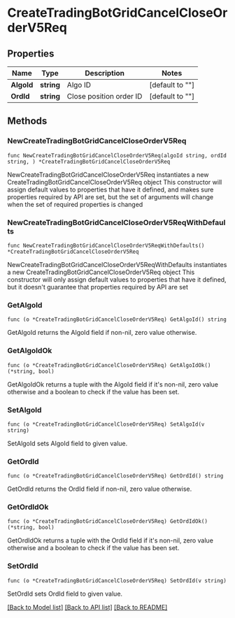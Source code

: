# CreateTradingBotGridCancelCloseOrderV5Req

## Properties

Name | Type | Description | Notes
------------ | ------------- | ------------- | -------------
**AlgoId** | **string** | Algo ID | [default to ""]
**OrdId** | **string** | Close position order ID | [default to ""]

## Methods

### NewCreateTradingBotGridCancelCloseOrderV5Req

`func NewCreateTradingBotGridCancelCloseOrderV5Req(algoId string, ordId string, ) *CreateTradingBotGridCancelCloseOrderV5Req`

NewCreateTradingBotGridCancelCloseOrderV5Req instantiates a new CreateTradingBotGridCancelCloseOrderV5Req object
This constructor will assign default values to properties that have it defined,
and makes sure properties required by API are set, but the set of arguments
will change when the set of required properties is changed

### NewCreateTradingBotGridCancelCloseOrderV5ReqWithDefaults

`func NewCreateTradingBotGridCancelCloseOrderV5ReqWithDefaults() *CreateTradingBotGridCancelCloseOrderV5Req`

NewCreateTradingBotGridCancelCloseOrderV5ReqWithDefaults instantiates a new CreateTradingBotGridCancelCloseOrderV5Req object
This constructor will only assign default values to properties that have it defined,
but it doesn't guarantee that properties required by API are set

### GetAlgoId

`func (o *CreateTradingBotGridCancelCloseOrderV5Req) GetAlgoId() string`

GetAlgoId returns the AlgoId field if non-nil, zero value otherwise.

### GetAlgoIdOk

`func (o *CreateTradingBotGridCancelCloseOrderV5Req) GetAlgoIdOk() (*string, bool)`

GetAlgoIdOk returns a tuple with the AlgoId field if it's non-nil, zero value otherwise
and a boolean to check if the value has been set.

### SetAlgoId

`func (o *CreateTradingBotGridCancelCloseOrderV5Req) SetAlgoId(v string)`

SetAlgoId sets AlgoId field to given value.


### GetOrdId

`func (o *CreateTradingBotGridCancelCloseOrderV5Req) GetOrdId() string`

GetOrdId returns the OrdId field if non-nil, zero value otherwise.

### GetOrdIdOk

`func (o *CreateTradingBotGridCancelCloseOrderV5Req) GetOrdIdOk() (*string, bool)`

GetOrdIdOk returns a tuple with the OrdId field if it's non-nil, zero value otherwise
and a boolean to check if the value has been set.

### SetOrdId

`func (o *CreateTradingBotGridCancelCloseOrderV5Req) SetOrdId(v string)`

SetOrdId sets OrdId field to given value.



[[Back to Model list]](../README.md#documentation-for-models) [[Back to API list]](../README.md#documentation-for-api-endpoints) [[Back to README]](../README.md)


